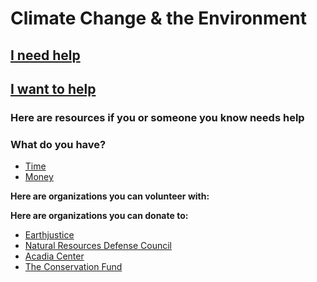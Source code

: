 # Climate Change & the Environment

## [I need help](#need_help)

## [I want to help](#want_to_help)

### <a name="need_help"></a>Here are resources if you or someone you know needs help

### <a name="want_to_help"></a>What do you have?

* [Time](#give_time)
* [Money](#give_money)

**<a name="give_time"></a> Here are organizations you can volunteer with:**

**<a name="give_money"></a> Here are organizations you can donate to:**

* [Earthjustice](http://earthjustice.org/)
* [Natural Resources Defense Council](https://www.nrdc.org/)
* [Acadia Center](http://acadiacenter.org/)
* [The Conservation Fund](http://www.conservationfund.org/)
